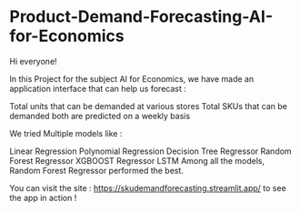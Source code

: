 # Product-Demand-Forecasting-AI-for-Economics
Hi everyone!

In this Project for the subject AI for Economics, we have made an application interface that can help us forecast :

Total units that can be demanded at various stores
Total SKUs that can be demanded
both are predicted on a weekly basis

We tried Multiple models like :

Linear Regression
Polynomial Regression
Decision Tree Regressor
Random Forest Regressor
XGBOOST Regressor
LSTM
Among all the models, Random Forest Regressor performed the best.

You can visit the site : https://skudemandforecasting.streamlit.app/ to see the app in action !
